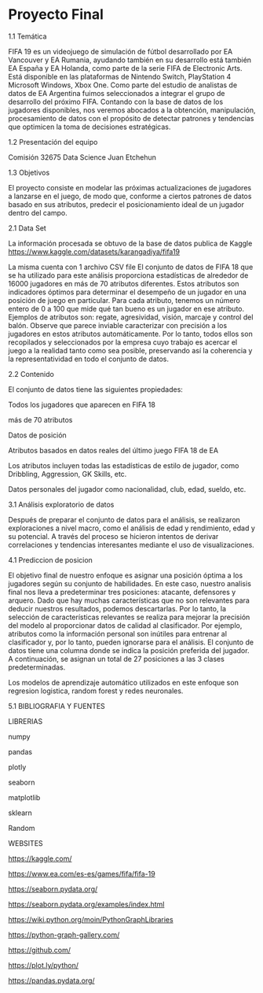 # Proyecto Final



1.1 Temática

FIFA 19 es un videojuego de simulación de fútbol desarrollado por EA Vancouver y EA Rumania, ayudando también en su desarrollo está también EA España y EA Holanda, como parte de la serie FIFA de Electronic Arts. Está disponible en las plataformas de Nintendo Switch, PlayStation 4 Microsoft Windows, Xbox One.
Como parte del estudio de analistas de datos de EA Argentina fuimos seleccionados a integrar el grupo de desarrollo del próximo FIFA. Contando con la base de datos de los jugadores disponibles, nos veremos abocados a la obtención, manipulación, procesamiento de datos con el propósito de detectar patrones y tendencias que optimicen la toma de decisiones estratégicas.

1.2 Presentación del equipo

Comisión 32675 Data Science
Juan Etchehun


1.3 Objetivos

El proyecto consiste en modelar las próximas actualizaciones de jugadores a lanzarse en el juego, de modo que, conforme a ciertos patrones de datos basado en sus atributos, predecir el posicionamiento ideal de un jugador dentro del campo.

2.1 Data Set

La información procesada se obtuvo de la base de datos publica de Kaggle
https://www.kaggle.com/datasets/karangadiya/fifa19

La misma cuenta con 1 archivo CSV file
El conjunto de datos de FIFA 18 que se ha utilizado para este análisis proporciona estadísticas de alrededor de 16000 jugadores en más de 70 atributos diferentes. Estos atributos son indicadores óptimos para determinar el desempeño de un jugador en una posición de juego en particular.
Para cada atributo, tenemos un número entero de 0 a 100 que mide qué tan bueno es un jugador en ese atributo. Ejemplos de atributos son: regate, agresividad, visión, marcaje y control del balón. Observe que parece inviable caracterizar con precisión a los jugadores en estos atributos automáticamente. Por lo tanto, todos ellos son recopilados y seleccionados por la empresa cuyo trabajo es acercar el juego a la realidad tanto como sea posible, preservando así la coherencia y la representatividad en todo el conjunto de datos.

2.2 Contenido

El conjunto de datos tiene las siguientes propiedades:

Todos los jugadores que aparecen en FIFA 18

más de 70 atributos

Datos de posición

Atributos basados en datos reales del último juego FIFA 18 de EA

Los atributos incluyen todas las estadísticas de estilo de jugador, como Dribbling, Aggression, GK Skills, etc.

Datos personales del jugador como nacionalidad, club, edad, sueldo, etc.

3.1 Análisis exploratorio de datos

Después de preparar el conjunto de datos para el análisis, se realizaron exploraciones a nivel macro, como el análisis de edad y rendimiento, edad y su potencial. A través del proceso se hicieron intentos de derivar correlaciones y tendencias interesantes mediante el uso de visualizaciones.


4.1 Prediccion de posicion

El objetivo final de nuestro enfoque es asignar una posición óptima a los jugadores según su conjunto de habilidades. En este caso, nuestro analisis final nos lleva a  predeterminar tres posiciones: atacante, defensores y arquero. Dado que hay muchas características que no son relevantes para deducir nuestros resultados, podemos descartarlas. Por lo tanto, la selección de características relevantes se realiza para mejorar la precisión del modelo al proporcionar datos de calidad al clasificador. Por ejemplo, atributos como la información personal son inútiles para entrenar al clasificador y, por lo tanto, pueden ignorarse para el análisis. El conjunto de datos tiene una columna donde se indica la posición preferida del jugador. A continuación, se asignan un total de 27 posiciones a las 3 clases predeterminadas.

Los modelos de aprendizaje automático utilizados en este enfoque son regresion logistica, random forest y redes neuronales. 


5.1 BIBLIOGRAFIA Y FUENTES

LIBRERIAS

numpy

pandas

plotly

seaborn

matplotlib

sklearn

Random

WEBSITES

https://kaggle.com/

https://www.ea.com/es-es/games/fifa/fifa-19

https://seaborn.pydata.org/

https://seaborn.pydata.org/examples/index.html

https://wiki.python.org/moin/PythonGraphLibraries

https://python-graph-gallery.com/

https://github.com/

https://plot.ly/python/

https://pandas.pydata.org/
